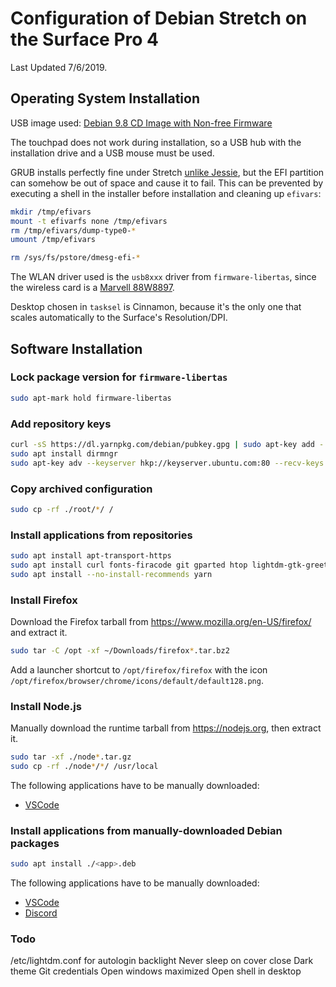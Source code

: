 # Configuration of Debian Stretch on the Surface Pro 4
Last Updated 7/6/2019.

## Operating System Installation

USB image used: [Debian 9.8 CD Image with Non-free Firmware](https://cdimage.debian.org/cdimage/unofficial/non-free/cd-including-firmware/archive/9.8.0+nonfree/amd64/iso-cd/firmware-9.8.0-amd64-netinst.iso)

The touchpad does not work during installation, so a USB hub with the installation drive and a USB mouse must be used.

GRUB installs perfectly fine under Stretch [unlike Jessie](https://github.com/jimdigriz/debian-mssp4#installing-debian), but the EFI partition can somehow be out of space and cause it to fail. This can be prevented by executing a shell in the installer before installation and cleaning up `efivars`:

```sh
mkdir /tmp/efivars
mount -t efivarfs none /tmp/efivars
rm /tmp/efivars/dump-type0-*
umount /tmp/efivars

rm /sys/fs/pstore/dmesg-efi-*
```

The WLAN driver used is the `usb8xxx` driver from `firmware-libertas`, since the wireless card is a [Marvell 88W8897](https://github.com/jimdigriz/debian-mssp4#what-is-working).

Desktop chosen in `tasksel` is Cinnamon, because it's the only one that scales automatically to the Surface's Resolution/DPI.

## Software Installation

### Lock package version for `firmware-libertas`
```sh
sudo apt-mark hold firmware-libertas
```

### Add repository keys
```sh
curl -sS https://dl.yarnpkg.com/debian/pubkey.gpg | sudo apt-key add -
sudo apt install dirmngr
sudo apt-key adv --keyserver hkp://keyserver.ubuntu.com:80 --recv-keys 931FF8E79F0876134EDDBDCCA87FF9DF48BF1C90
```

### Copy archived configuration
```sh
sudo cp -rf ./root/*/ /
```

### Install applications from repositories
```sh
sudo apt install apt-transport-https
sudo apt install curl fonts-firacode git gparted htop lightdm-gtk-greeter-settings spotify-client
sudo apt install --no-install-recommends yarn
```

### Install Firefox
Download the Firefox tarball from https://www.mozilla.org/en-US/firefox/ and extract it.
```sh
sudo tar -C /opt -xf ~/Downloads/firefox*.tar.bz2
```
Add a launcher shortcut to `/opt/firefox/firefox` with the icon `/opt/firefox/browser/chrome/icons/default/default128.png`.

### Install Node.js
Manually download the runtime tarball from https://nodejs.org, then extract it.
```sh
sudo tar -xf ./node*.tar.gz
sudo cp -rf ./node*/*/ /usr/local
```
The following applications have to be manually downloaded:
* [VSCode](https://code.visualstudio.com/)

### Install applications from manually-downloaded Debian packages
```sh
sudo apt install ./<app>.deb
```
The following applications have to be manually downloaded:
* [VSCode](https://code.visualstudio.com/)
* [Discord](https://discordapp.com)

### Todo
/etc/lightdm.conf for autologin
backlight
Never sleep on cover close
Dark theme
Git credentials
Open windows maximized
Open shell in desktop
